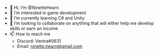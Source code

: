 - 👋 Hi, I’m @NinetteHearn
- 👀 I’m interested in game development
- 🌱 I’m currently learning C# and Unity
- 💞️ I’m looking to collaborate on anything that will either help me develop skills or earn an income
- 📫 How to reach me 
   - Discord: Ventra#0631
   - Email:   ninette.hearn@gmail.com

<!---
NinetteHearn/NinetteHearn is a ✨ special ✨ repository because its `README.md` (this file) appears on your GitHub profile.
You can click the Preview link to take a look at your changes.
--->

